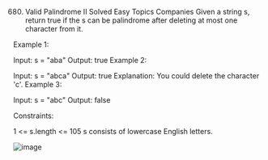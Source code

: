 680. Valid Palindrome II
Solved
Easy
Topics
Companies
Given a string s, return true if the s can be palindrome after deleting at most one character from it.

 

Example 1:

Input: s = "aba"
Output: true
Example 2:

Input: s = "abca"
Output: true
Explanation: You could delete the character 'c'.
Example 3:

Input: s = "abc"
Output: false
 

Constraints:

1 <= s.length <= 105
s consists of lowercase English letters.


![image](https://github.com/bettafish15/algorithms/assets/40290448/83cafa9a-8f08-4162-ac7e-04d86fb107c4)
